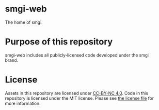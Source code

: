 # smgi-web

The home of smgi.

# Purpose of this repository

smgi-web includes all publicly-licensed code developed under the smgi brand.

# License

Assets in this repository are licensed under [CC-BY-NC 4.0](https://creativecommons.org/licenses/by-nc/4.0/legalcode). Code in this repository is licensed under the MIT license. Please see [the license file](LICENSE.md) for more information.
